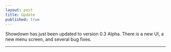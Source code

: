 ```yaml
---
layout: post
title: Update
published: true
---
```


Showdown has just been updated to version 0.3 Alpha. There is a new UI, a
new menu screen, and several bug fixes.

-----

